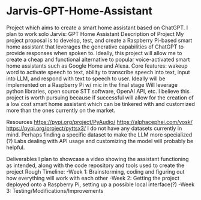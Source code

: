 # Jarvis-GPT-Home-Assistant
Project which aims to create a smart home assistant based on ChatGPT.
 I plan to work solo
Jarvis: GPT Home Assistant
Description of Project
My project proposal is to develop, test, and create a Raspberry Pi-based smart home assistant that leverages the generative capabilities of ChatGPT to provide responses when spoken to. Ideally, this project will allow me to create a cheap and functional alternative to popular voice-activated smart home assistants such as Google Home and Alexa.
Core features: wakeup word to activate speech to text, ability to transcribe speech into text, input into LLM, and respond with text to speech to user.
Ideally will be implemented on a Raspberry Pi w/ mic in the final stage
Will leverage python libraries, open source STT software, OpenAI API, etc. 
I believe this project is worth pursuing because if successful will allow for the creation of a low cost smart home assistant which can be tinkered with and customized more than the ones currently on the market.

Resources
https://pypi.org/project/PyAudio/
https://alphacephei.com/vosk/ 
https://pypi.org/project/pyttsx3/ 
I do not have any datasets currently in mind. Perhaps finding a specific dataset to make the LLM more specialized (?)
Labs dealing with API usage and customizing the model will probably be helpful.

Deliverables
I plan to showcase a video showing the assistant functioning as intended, along with the code repository and tools used to create the project
Rough Timeline:
-Week 1: Brainstorming, coding and figuring out how everything will work with each other
-Week 2: Getting the project deployed onto a Raspberry Pi, setting up a possible local interface(?)
-Week 3: Testing/Modifications/Improvements

